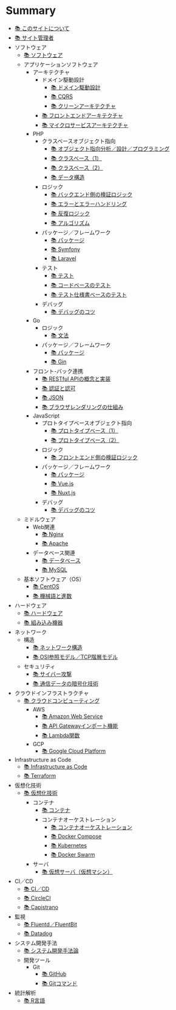 # Summary
* [📚 ︎このサイトについて](README.md)
* [📚 ︎サイト管理者](public/self_introduction.md)
* ソフトウェア
  * [📚 ︎ソフトウェア](public/software.md)
  * アプリケーションソフトウェア
    * アーキテクチャ
      * ドメイン駆動設計
        * [📚 ︎ドメイン駆動設計](public/software_application_backend_architecture_domain_driven_design.md)
        * [📚 ︎CQRS](public/software_application_backend_architecture_cqrs.md)
        * [📚 ︎クリーンアーキテクチャ](public/software_application_backend_architecture_domain_driven_design_clean_architecture.md)
      * [📚 ︎フロントエンドアーキテクチャ](public/software_application_frontend_architecture.md)
      * [📚 ︎マイクロサービスアーキテクチャ](public/software_application_frontend_and_backend_architecture_microservice.md)
    * PHP
      * クラスベースオブジェクト指向
        * [📚 ︎オブジェクト指向分析／設計／プログラミング](public/software_application_backend_php_object_orientation_analysis_design_programming.md)
        * [📚 ︎クラスベース（1）](public/software_application_backend_php_object_orientation_class.md)
        * [📚 ︎クラスベース（2）](public/software_application_backend_php_object_orientation_method_data.md)
        * [📚 ︎データ構造](public/software_application_backend_php_object_orientation_data_structure.md)
      * ロジック
        * [📚 ︎バックエンド側の検証ロジック](public/software_application_backend_php_logic_validation.md)
        * [📚 ︎エラーとエラーハンドリング](public/software_application_backend_php_logic_error_and_error_handling.md)
        * [📚 ︎反復ロジック](public/software_application_backend_php_logic_iteration.md)
        * [📚 ︎アルゴリズム](public/software_application_backend_php_logic_algorithm.md)
      * パッケージ／フレームワーク
        * [📚 ︎パッケージ](public/software_application_backend_php_package.md)
        * [📚 ︎Symfony](public/software_application_backend_php_framework_symfony.md)
        * [📚 ︎Laravel](public/software_application_backend_php_framework_laravel.md)
      * テスト
        * [📚 ︎テスト](public/software_application_backend_php_testing.md)
        * [📚 ︎コードベースのテスト](public/software_application_backend_php_testing_based_on_code.md)
        * [📚 ︎テスト仕様書ベースのテスト](public/software_application_backend_php_testing_based_on_test_specification.md)
      * デバッグ
        * [📚 ︎デバッグのコツ](public/software_application_backend_php_debug.md)
    * Go
      * ロジック
        * [📚 文法](public/software_application_backend_go_logic.md)
      * パッケージ／フレームワーク
        * [📚 パッケージ](public/software_application_backend_go_package.md)
        * [📚 Gin](public/software_application_backend_go_framework_gin.md)
    * フロント-バック連携
      * [📚 ︎RESTful APIの概念と実装](public/software_application_backend_api_restful.md)
      * [📚 ︎認証と認可](public/software_application_frontend_and_backend_authentication_authorization.md)
      * [📚 ︎JSON](public/software_application_frontend_and_backend_json.md)
      * [📚 ︎ブラウザレンダリングの仕組み](public/software_application_frontend_and_backend_browser_rendering.md)
    * JavaScript
      * プロトタイプベースオブジェクト指向
        * [📚 ︎プロトタイプベース（1）](public/software_application_frontend_js_object_orientation_prototype.md)
        * [📚 ︎プロトタイプベース（2）](public/software_application_frontend_js_object_orientation_method_data.md)
      * ロジック
        * [📚 ︎フロントエンド側の検証ロジック](public/software_application_frontend_js_logic_validation.md)
      * パッケージ／フレームワーク
        * [📚 ︎パッケージ](public/software_application_frontend_js_package.md)
        * [📚 ︎Vue.js](public/software_application_frontend_js_framework_vuejs.md)
        * [📚 ︎Nuxt.js](public/software_application_frontend_js_framework_nuxtjs.md)
      * デバッグ
        * [📚 ︎デバッグのコツ](public/software_application_frontend_js_debug.md)
  * ミドルウェア
    * Web関連
      * [📚 ︎Nginx](public/software_middleware_nginx.md)
      * [📚 ︎Apache](public/software_middleware_apache.md)
    * データベース関連
      * [📚 ︎データベース](public/software_middleware_database.md)
      * [📚 My︎SQL](public/software_middleware_database_mysql.md)
  * 基本ソフトウェア（OS）
    * [📚 ︎CentOS](public/software_basic_centos.md)
    * [📚 ︎機械語と進数](public/software_basic_machine_language_and_radix.md)
* ハードウェア
  * [📚 ︎ハードウェア](public/hardware.md)
  * [📚 ︎組み込み機器](public/hardware_embedded_system.md)
* ネットワーク
  * 構造
    * [📚 ︎ネットワーク構造](public/network_structure.md)
    * [📚 ︎OSI参照モデル／TCP階層モデル](public/network_osi_tcp.md)
  * セキュリティ
    * [📚 ︎サイバー攻撃](public/network_cyber_attacks.md)
    * [📚 ︎通信データの暗号化技術](public/network_encryption_technology.md)
* クラウドインフラストラクチャ
  * [📚 ︎クラウドコンピューティング](public/cloud_computing.md)
    * AWS
      * [📚 ︎Amazon Web Service](public/cloud_computing_aws.md)
      * [📚 ︎API Gatewayインポート機能](public/cloud_computing_aws_api_gateway_import.md)
      * [📚 ︎Lambda関数](public/cloud_computing_aws_lambda_function.md)
    * GCP
      * [📚 ︎Google Cloud Platform](public/cloud_computing_gcp.md)
* Infrastructure as Code
  * [📚 ︎Infrastructure as Code](public/infrastructure_as_code.md)
  * [📚 ︎Terraform](public/infrastructure_as_code_terraform.md)
* 仮想化技術
  * [📚 ︎仮想化技術](public/virtualization.md)
    * コンテナ
      * [📚 ︎コンテナ](public/virtualization_container.md)
      * コンテナオーケストレーション
        * [📚 ︎コンテナオーケストレーション](public/virtualization_container_orchestration.md)
        * [📚 ︎Docker Compose](public/virtualization_container_orchestration_docker_compose.md)
        * [📚 ︎Kubernetes](public/virtualization_container_orchestration_kubernetes.md)
        * [📚 ︎Docker Swarm](public/virtualization_container_orchestration_docker_swarm.md)
    * サーバ
      * [📚 ︎仮想サーバ（仮想マシン）](public/virtualization_server.md)
* CI／CD
  * [📚 ︎CI／CD](public/ci_cd.md)
  * [📚 ︎CircleCI](public/ci_cd_circleci.md)
  * [📚 ︎Capistrano](public/ci_cd_capistrano.md)
* 監視
  * [📚 ︎Fluentd／FluentBit](public/monitering_fluentd_and_fluentbit.md)
  * [📚 ︎Datadog](public/monitering_datadog.md)
* システム開発手法
  * [📚 ︎システム開発手法論](public/system_development_methodology.md)
   * 開発ツール
     * Git
        * [📚 ︎GitHub](public/system_development_methodology_github.md)
        * [📚 ︎Gitコマンド](public/system_development_methodology_git_command.md)
* 統計解析
  * [📚 ︎R言語](public/statistic_analysis_r.md)
